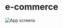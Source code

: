 # e-commerce
 
![App screens](https://user-images.githubusercontent.com/89228710/237037584-cccde923-610f-4d12-9e78-bd145bda56d3.png)
